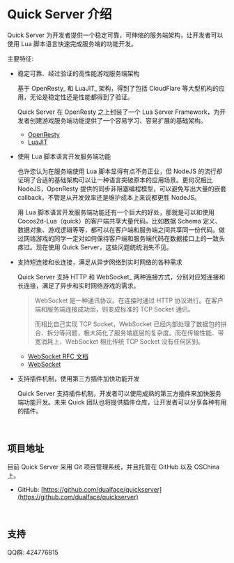 # Quick Server 介绍

Quick Server 为开发者提供一个稳定可靠，可伸缩的服务端架构，让开发者可以使用 Lua 脚本语言快速完成服务端的功能开发。

主要特征:

-   稳定可靠、经过验证的高性能游戏服务端架构

    基于 OpenResty_ 和 LuaJIT_ 架构，得到了包括 CloudFlare 等大型机构的应用，无论是稳定性还是性能都得到了验证。

    Quick Server 在 OpenResty 之上封装了一个 Lua Server Framework，为开发者创建游戏服务端功能提供了一个容易学习、容易扩展的基础架构。

    -   [OpenResty](http://openresty.org)
    -   [LuaJIT](http://luajit.org)

-   使用 Lua 脚本语言开发服务端功能

    也许您认为在服务端使用 Lua 脚本显得有点不务正业，但 NodeJS 的流行却证明了合适的基础架构可以让一种语言突破原本的应用场景。更何况相比 NodeJS，OpenResty 提供的同步非阻塞编程模型，可以避免写出大量的嵌套 callback，不管是从开发效率还是维护成本上来说都更胜 NodeJS。

    用 Lua 脚本语言开发服务端功能还有一个巨大的好处，那就是可以和使用 Cocos2d-Lua（quick）的客户端共享大量代码。比如数据 Schema 定义、数据对象、游戏逻辑等等，都可以在客户端和服务端之间共享同一份代码。做过网络游戏的同学一定对如何保持客户端和服务端代码在数据接口上的一致头疼过。现在使用 Quick Server，这些问题统统消失不见。

-   支持短连接和长连接，满足从异步网络到实时网络的各种需求

    Quick Server 支持 HTTP 和 WebSocket_ 两种连接方式，分别对应短连接和长连接，满足了异步和实时网络游戏的需求。

    > WebSocket 是一种通讯协议。在连接时通过 HTTP 协议进行。在客户端和服务端连接成功后，则变成标准的 TCP Socket 通讯。
    >
    > 而相比自己实现 TCP Socket，WebSocket 已经内部处理了数据包的拼合、拆分等问题，极大简化了服务端底层的复杂度。而在传输性能、带宽消耗上，WebSocket 相比传统 TCP Socket 没有任何区别。

    -   [WebSocket RFC 文档](https://tools.ietf.org/html/rfc6455)
    -   [WebSocket](http://zh.wikipedia.org/wiki/WebSocket)

-   支持插件机制，使用第三方插件加快功能开发

    Quick Server 支持插件机制，开发者可以使用成熟的第三方插件来加快服务端功能开发。未来 Quick 团队也将提供插件仓库，让开发者可以分享各种有用的插件。

<br />

## 项目地址

目前 Quick Server 采用 Git 项目管理系统，并且托管在 GitHub 以及 OSChina 上。

-   GitHub: [https://github.com/dualface/quickserver](https://github.com/dualface/quickserver)

<br />

## 支持

QQ群: 424776815
